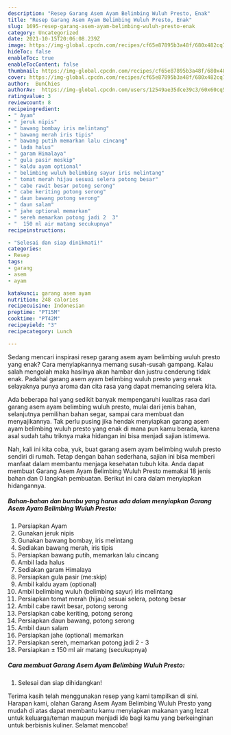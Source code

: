 ```yaml
---
description: "Resep Garang Asem Ayam Belimbing Wuluh Presto, Enak"
title: "Resep Garang Asem Ayam Belimbing Wuluh Presto, Enak"
slug: 1695-resep-garang-asem-ayam-belimbing-wuluh-presto-enak
category: Uncategorized
date: 2021-10-15T20:06:08.239Z
image: https://img-global.cpcdn.com/recipes/cf65e87895b3a48f/680x482cq70/garang-asem-ayam-belimbing-wuluh-presto-foto-resep-utama.jpg
hideToc: false
enableToc: true
enableTocContent: false
thumbnail: https://img-global.cpcdn.com/recipes/cf65e87895b3a48f/680x482cq70/garang-asem-ayam-belimbing-wuluh-presto-foto-resep-utama.jpg
cover: https://img-global.cpcdn.com/recipes/cf65e87895b3a48f/680x482cq70/garang-asem-ayam-belimbing-wuluh-presto-foto-resep-utama.jpg
author:  BunChies
authorAv:  https://img-global.cpcdn.com/users/12549ae35dce39c3/60x60cq50/avatar.jpg
ratingvalue: 3
reviewcount: 8
recipeingredient:
- " Ayam"
- " jeruk nipis"
- " bawang bombay iris melintang"
- " bawang merah iris tipis"
- " bawang putih memarkan lalu cincang"
- " lada halus"
- " garam Himalaya"
- " gula pasir meskip"
- " kaldu ayam optional"
- " belimbing wuluh belimbing sayur iris melintang"
- " tomat merah hijau sesuai selera potong besar"
- " cabe rawit besar potong serong"
- " cabe keriting potong serong"
- " daun bawang potong serong"
- " daun salam"
- " jahe optional memarkan"
- " sereh memarkan potong jadi 2  3"
- "  150 ml air matang secukupnya"
recipeinstructions:

- "Selesai dan siap dinikmati!"
categories:
- Resep
tags:
- garang
- asem
- ayam

katakunci: garang asem ayam 
nutrition: 248 calories
recipecuisine: Indonesian
preptime: "PT15M"
cooktime: "PT42M"
recipeyield: "3"
recipecategory: Lunch

---
```



Sedang mencari inspirasi resep garang asem ayam belimbing wuluh presto yang enak? Cara menyiapkannya memang susah-susah gampang. Kalau salah mengolah maka hasilnya akan hambar dan justru cenderung tidak enak. Padahal garang asem ayam belimbing wuluh presto yang enak selayaknya punya aroma dan cita rasa yang dapat memancing selera kita.


Ada beberapa hal yang sedikit banyak mempengaruhi kualitas rasa dari garang asem ayam belimbing wuluh presto, mulai dari jenis bahan, selanjutnya pemilihan bahan segar, sampai cara membuat dan menyajikannya. Tak perlu pusing jika hendak menyiapkan garang asem ayam belimbing wuluh presto yang enak di mana pun kamu berada, karena asal sudah tahu triknya maka hidangan ini bisa menjadi sajian istimewa.




Nah, kali ini kita coba, yuk, buat garang asem ayam belimbing wuluh presto sendiri di rumah. Tetap dengan bahan sederhana, sajian ini bisa memberi manfaat dalam membantu menjaga kesehatan tubuh kita. Anda dapat membuat Garang Asem Ayam Belimbing Wuluh Presto memakai 18 jenis bahan dan 0 langkah pembuatan. Berikut ini cara dalam menyiapkan hidangannya.

<!--inarticleads1-->

##### Bahan-bahan dan bumbu yang harus ada dalam menyiapkan Garang Asem Ayam Belimbing Wuluh Presto:

1. Persiapkan  Ayam
1. Gunakan  jeruk nipis
1. Gunakan  bawang bombay, iris melintang
1. Sediakan  bawang merah, iris tipis
1. Persiapkan  bawang putih, memarkan lalu cincang
1. Ambil  lada halus
1. Sediakan  garam Himalaya
1. Persiapkan  gula pasir (me:skip)
1. Ambil  kaldu ayam (optional)
1. Ambil  belimbing wuluh (belimbing sayur) iris melintang
1. Persiapkan  tomat merah (hijau) sesuai selera, potong besar
1. Ambil  cabe rawit besar, potong serong
1. Persiapkan  cabe keriting, potong serong
1. Persiapkan  daun bawang, potong serong
1. Ambil  daun salam
1. Persiapkan  jahe (optional) memarkan
1. Persiapkan  sereh, memarkan potong jadi 2 - 3
1. Persiapkan  ± 150 ml air matang (secukupnya)




<!--inarticleads2-->

##### Cara membuat Garang Asem Ayam Belimbing Wuluh Presto:


1. Selesai dan siap dihidangkan!



Terima kasih telah menggunakan resep yang kami tampilkan di sini. Harapan kami, olahan Garang Asem Ayam Belimbing Wuluh Presto yang mudah di atas dapat membantu kamu menyiapkan makanan yang lezat untuk keluarga/teman maupun menjadi ide bagi kamu yang berkeinginan untuk berbisnis kuliner. Selamat mencoba!
